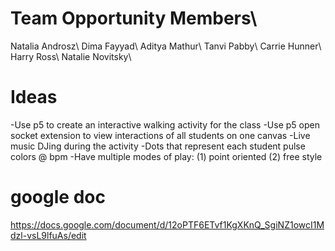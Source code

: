 
# Team Opportunity Members\\
Natalia Androsz\\
Dima Fayyad\\
Aditya Mathur\\
Tanvi Pabby\\
Carrie Hunner\\
Harry Ross\\
Natalie Novitsky\\


# Ideas
-Use p5 to create an interactive walking activity for the class
-Use p5 open socket extension to view interactions of all students on one canvas
-Live music DJing during the activity
-Dots that represent each student pulse colors @ bpm
-Have multiple modes of play: (1) point oriented (2) free style

# google doc
https://docs.google.com/document/d/12oPTF6ETvf1KgXKnQ_SgiNZ1owcI1Mdzl-vsL9lfuAs/edit